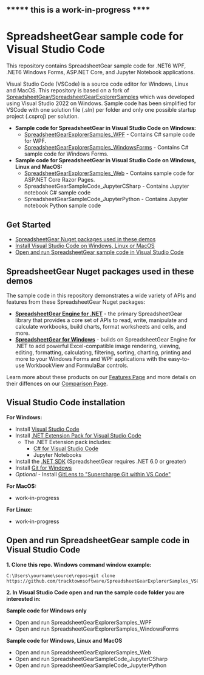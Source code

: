 ##  ***** this is a work-in-progress ****

# SpreadsheetGear sample code for Visual Studio Code

This repository contains SpreadsheetGear sample code for .NET6 WPF, .NET6 Windows Forms, ASP.NET Core, and Jupyter Notebook applications. 

Visual Studio Code (VSCode) is a source code editor for Windows, Linux and MacOS. This repository is based on a fork of [SpreadsheetGear/SpreadsheetGearExplorerSamples](https://github.com/SpreadsheetGear/SpreadsheetGearExplorerSamples) which was developed using Visual Studio 2022 on Windows. Sample code has been simplified for VSCode with one solution file (.sln) per folder and only one possible startup project (.csproj) per solution.

* **Sample code for SpreadsheetGear in Visual Studio Code on Windows:**
  *   [SpreadsheetGearExplorerSamples_WPF](/SpreadsheetGearExplorerSamples_WPF) - Contains C# sample code for WPF.
  *   [SpreadsheetGearExplorerSamples_WindowsForms](/SpreadsheetGearExplorerSamples_WindowsForms) - Contains C# sample code for Windows Forms.
* **Sample code for SpreadsheetGear in Visual Studio Code on Windows, Linux and MacOS:**
  *   [SpreadsheetGearExplorerSamples_Web](/SpreadsheetGearExplorerSamples_Web) - Contains sample code for ASP.NET Core Razor Pages.
  *   SpreadsheetGearSampleCode_JupyterCSharp - Contains Jupyter notebook C# sample code
  *   SpreadsheetGearSampleCode_JupyterPython - Contains Jupyter notebook Python sample code

## Get Started ##
* [SpreadsheetGear Nuget packages used in these demos](#spreadsheetgear-nuget-packages-used-in-these-demos)
* [Install Visual Studio Code on Windows, Linux or MacOS](#visual-studio-code-installation)
* [Open and run SpreadsheetGear sample code in Visual Studio Code](#open-and-run-spreadsheetgear-sample-code-in-visual-studio-code)

## SpreadsheetGear Nuget packages used in these demos
The sample code in this repository demonstrates a wide variety of APIs and features from these SpreadsheetGear Nuget packages:
*   **[SpreadsheetGear Engine for .NET](https://www.nuget.org/packages/SpreadsheetGear/9.1.19-beta)** - the primary SpreadsheetGear library that provides a core set of APIs to read, write, manipulate and calculate workbooks, build charts, format worksheets and cells, and more.
*   **[SpreadsheetGear for Windows](https://www.nuget.org/packages/SpreadsheetGear.Windows/9.1.19-beta)** - builds on SpreadsheetGear Engine for .NET to add powerful Excel-compatible image rendering, viewing, editing, formatting, calculating, filtering, sorting, charting, printing and more to your Windows Forms and WPF applications with the easy-to-use WorkbookView and FormulaBar controls.

Learn more about these products on our [Features Page](https://www.spreadsheetgear.com/Products/Features) and more details on their diffences on our [Comparison Page](https://www.spreadsheetgear.com/Products/Compare).

## Visual Studio Code installation
**For Windows:**
* Install [Visual Studio Code](https://code.visualstudio.com/)
* Install [.NET Extension Pack for Visual Studio Code](https://marketplace.visualstudio.com/items?itemName=ms-dotnettools.vscode-dotnet-pack)
  * The .NET Extension pack includes:
    * [C# for Visual Studio Code](https://marketplace.visualstudio.com/items?itemName=ms-dotnettools.csharp)
    * Jupyter Notebooks
* Install the [.NET SDK](https://dotnet.microsoft.com/en-us/download) (SpreadsheetGear requires .NET 6.0 or greater)
* Install [Git for Windows](https://git-scm.com/download/win)
* *Optional* - Install [GitLens to "Supercharge Git within VS Code"](https://marketplace.visualstudio.com/items?itemName=eamodio.gitlens)

**For MacOS:**
* work-in-progress

**For Linux:**
* work-in-progress

## Open and run SpreadsheetGear sample code in Visual Studio Code
**1. Clone this repo. Windows command window example:**
 ```
 C:\Users\yourname\source\repos>git clone https://github.com/tracktownsoftware/SpreadsheetGearExplorerSamples_VSCode.git
 ```
**2. In Visual Studio Code open and run the sample code folder you are interested in:**

**Sample code for Windows only**
- Open and run SpreadsheetGearExplorerSamples_WPF
- Open and run SpreadsheetGearExplorerSamples_WindowsForms

**Sample code for Windows, Linux and MacOS**
- Open and run SpreadsheetGearExplorerSamples_Web
- Open and run SpreadsheetGearSampleCode_JupyterCSharp
- Open and run SpreadsheetGearSampleCode_JupyterPython
